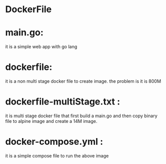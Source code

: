 # DockerFile
# main.go:
  it is a simple web app with go lang
# dockerfile: 
  it is a non multi stage docker file to create image.
  the problem is it is 800M
# dockerfile-multiStage.txt :
  it is multi stage docker file that first build a main.go
  and then copy binary file to alpine image and create a 14M image.
# docker-compose.yml :
  it is a simple compose file to run the above image
